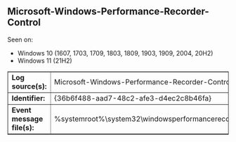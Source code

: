 ## Microsoft-Windows-Performance-Recorder-Control

Seen on:
* Windows 10 (1607, 1703, 1709, 1803, 1809, 1903, 1909, 2004, 20H2)
* Windows 11 (21H2)

<table border="1" class="docutils">
  <tbody>
    <tr>
      <td><b>Log source(s):</b></td>
      <td>Microsoft-Windows-Performance-Recorder-Control</td>
    </tr>
    <tr>
      <td><b>Identifier:</b></td>
      <td>{36b6f488-aad7-48c2-afe3-d4ec2c8b46fa}</td>
    </tr>
    <tr>
      <td><b>Event message file(s):</b></td>
      <td>%systemroot%\system32\windowsperformancerecordercontrol.dll</td>
    </tr>
  </tbody>
</table>

&nbsp;

